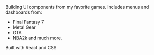 Building UI components from my favorite games. Includes menus and dashboards from:
* Final Fantasy 7
* Metal Gear
* GTA
* NBA2k and much more.
 
 Built with React and CSS